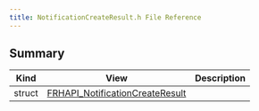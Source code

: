 ```yaml
---
title: NotificationCreateResult.h File Reference
---
```


## Summary
| Kind | View | Description |
|------|------|-------------|
|struct|[FRHAPI_NotificationCreateResult](/unreal-plugins/all/structfrhapi__notificationcreateresult/#structFRHAPI__NotificationCreateResult)||
